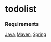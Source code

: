 # todolist

### Requirements
[Java](https://sdkman.io/), [Maven](https://sdkman.io/), [Spring](https://spring.io/)
